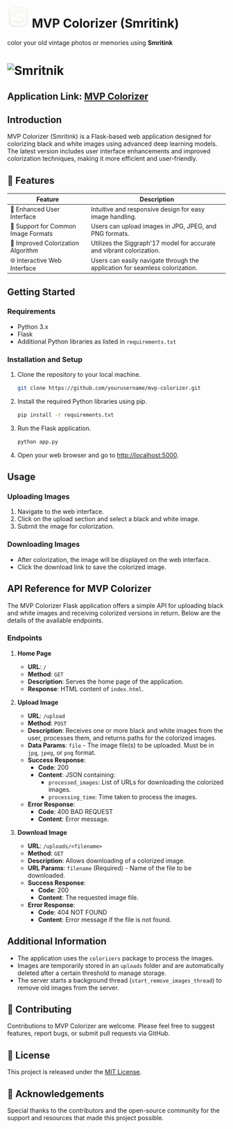 # <img src="./static/img/smritink.png" alt="Smritnik" width="50" height="50"> MVP Colorizer (Smritink)
color your old vintage photos or memories using **Smritink**
# <img src="./static/img/smritink.gif" alt="Smritnik">

## Application Link: [MVP Colorizer](https://smritink.azurewebsites.net)

## Introduction
MVP Colorizer (Smritink) is a Flask-based web application designed for colorizing black and white images using advanced deep learning models. The latest version includes user interface enhancements and improved colorization techniques, making it more efficient and user-friendly.

## 🚀 Features

| Feature                        | Description                                        |
| ------------------------------ | -------------------------------------------------- |
| 🎨 Enhanced User Interface     | Intuitive and responsive design for easy image handling. |
| 🔄 Support for Common Image Formats | Users can upload images in JPG, JPEG, and PNG formats. |
| 🌟 Improved Colorization Algorithm | Utilizes the Siggraph'17 model for accurate and vibrant colorization. |
| 🌐 Interactive Web Interface    | Users can easily navigate through the application for seamless colorization. |

## Getting Started

### Requirements

- Python 3.x
- Flask
- Additional Python libraries as listed in `requirements.txt`

### Installation and Setup

1. Clone the repository to your local machine.
    ```bash
    git clone https://github.com/yourusername/mvp-colorizer.git
    ```

2. Install the required Python libraries using pip.
    ```bash
    pip install -r requirements.txt
    ```

3. Run the Flask application.
    ```bash
    python app.py
    ```

4. Open your web browser and go to [http://localhost:5000](http://localhost:5000).

## Usage

### Uploading Images

1. Navigate to the web interface.
2. Click on the upload section and select a black and white image.
3. Submit the image for colorization.

### Downloading Images

- After colorization, the image will be displayed on the web interface.
- Click the download link to save the colorized image.

## API Reference for MVP Colorizer

The MVP Colorizer Flask application offers a simple API for uploading black and white images and receiving colorized versions in return. Below are the details of the available endpoints.

### Endpoints

1. **Home Page**

    - **URL**: `/`
    - **Method**: `GET`
    - **Description**: Serves the home page of the application.
    - **Response**: HTML content of `index.html`.

2. **Upload Image**

    - **URL**: `/upload`
    - **Method**: `POST`
    - **Description**: Receives one or more black and white images from the user, processes them, and returns paths for the colorized images.
    - **Data Params**: `file` - The image file(s) to be uploaded. Must be in `jpg`, `jpeg`, or `png` format.
    - **Success Response**: 
        - **Code**: 200 
        - **Content**: JSON containing:
            - `processed_images`: List of URLs for downloading the colorized images.
            - `processing_time`: Time taken to process the images.
    - **Error Response**: 
        - **Code**: 400 BAD REQUEST
        - **Content**: Error message.

3. **Download Image**

    - **URL**: `/uploads/<filename>`
    - **Method**: `GET`
    - **Description**: Allows downloading of a colorized image.
    - **URL Params**: `filename` (Required) - Name of the file to be downloaded.
    - **Success Response**: 
        - **Code**: 200
        - **Content**: The requested image file.
    - **Error Response**: 
        - **Code**: 404 NOT FOUND
        - **Content**: Error message if the file is not found.

## Additional Information

- The application uses the `colorizers` package to process the images.
- Images are temporarily stored in an `uploads` folder and are automatically deleted after a certain threshold to manage storage.
- The server starts a background thread (`start_remove_images_thread`) to remove old images from the server.

## 🤝 Contributing

Contributions to MVP Colorizer are welcome. Please feel free to suggest features, report bugs, or submit pull requests via GitHub.

## 📄 License

This project is released under the [MIT License](LICENSE.md).

## 🙏 Acknowledgements

Special thanks to the contributors and the open-source community for the support and resources that made this project possible.
